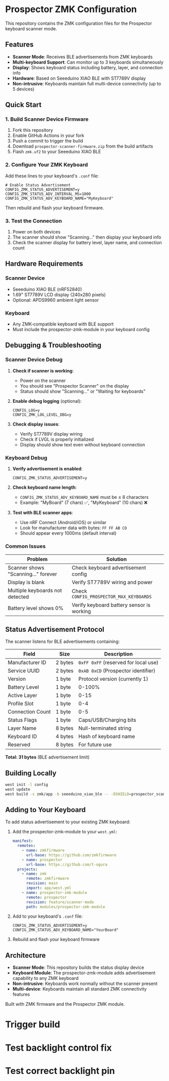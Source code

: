 # Prospector ZMK Configuration

This repository contains the ZMK configuration files for the Prospector keyboard scanner mode.

## Features

- **Scanner Mode**: Receives BLE advertisements from ZMK keyboards
- **Multi-keyboard Support**: Can monitor up to 3 keyboards simultaneously  
- **Display**: Shows keyboard status including battery, layer, and connection info
- **Hardware**: Based on Seeeduino XIAO BLE with ST7789V display
- **Non-intrusive**: Keyboards maintain full multi-device connectivity (up to 5 devices)

## Quick Start

### 1. Build Scanner Device Firmware

1. Fork this repository
2. Enable GitHub Actions in your fork
3. Push a commit to trigger the build
4. Download `prospector-scanner-firmware.zip` from the build artifacts
5. Flash `zmk.uf2` to your Seeeduino XIAO BLE

### 2. Configure Your ZMK Keyboard

Add these lines to your keyboard's `.conf` file:

```kconfig
# Enable Status Advertisement
CONFIG_ZMK_STATUS_ADVERTISEMENT=y
CONFIG_ZMK_STATUS_ADV_INTERVAL_MS=1000
CONFIG_ZMK_STATUS_ADV_KEYBOARD_NAME="MyKeyboard"
```

Then rebuild and flash your keyboard firmware.

### 3. Test the Connection

1. Power on both devices
2. The scanner should show "Scanning..." then display your keyboard info
3. Check the scanner display for battery level, layer name, and connection count

## Hardware Requirements

### Scanner Device
- Seeeduino XIAO BLE (nRF52840)
- 1.69" ST7789V LCD display (240x280 pixels)
- Optional: APDS9960 ambient light sensor

### Keyboard
- Any ZMK-compatible keyboard with BLE support
- Must include the prospector-zmk-module in your keyboard config

## Debugging & Troubleshooting

### Scanner Device Debug

1. **Check if scanner is working**:
   - Power on the scanner
   - You should see "Prospector Scanner" on the display
   - Status should show "Scanning..." or "Waiting for keyboards"

2. **Enable debug logging** (optional):
   ```kconfig
   CONFIG_LOG=y
   CONFIG_ZMK_LOG_LEVEL_DBG=y
   ```

3. **Check display issues**:
   - Verify ST7789V display wiring
   - Check if LVGL is properly initialized
   - Display should show text even without keyboard connection

### Keyboard Debug

1. **Verify advertisement is enabled**:
   ```kconfig
   CONFIG_ZMK_STATUS_ADVERTISEMENT=y
   ```

2. **Check keyboard name length**:
   - `CONFIG_ZMK_STATUS_ADV_KEYBOARD_NAME` must be ≤ 8 characters
   - Example: "MyBoard" (7 chars) ✅, "MyKeyboard" (10 chars) ❌

3. **Test with BLE scanner apps**:
   - Use nRF Connect (Android/iOS) or similar
   - Look for manufacturer data with bytes: `FF FF AB CD`
   - Should appear every 1000ms (default interval)

### Common Issues

| Problem | Solution |
|---------|----------|
| Scanner shows "Scanning..." forever | Check keyboard advertisement config |
| Display is blank | Verify ST7789V wiring and power |
| Multiple keyboards not detected | Check `CONFIG_PROSPECTOR_MAX_KEYBOARDS` |
| Battery level shows 0% | Verify keyboard battery sensor is working |

## Status Advertisement Protocol

The scanner listens for BLE advertisements containing:

| Field | Size | Description |
|-------|------|-------------|
| Manufacturer ID | 2 bytes | `0xFF 0xFF` (reserved for local use) |
| Service UUID | 2 bytes | `0xAB 0xCD` (Prospector identifier) |
| Version | 1 byte | Protocol version (currently 1) |
| Battery Level | 1 byte | 0-100% |
| Active Layer | 1 byte | 0-15 |
| Profile Slot | 1 byte | 0-4 |
| Connection Count | 1 byte | 0-5 |
| Status Flags | 1 byte | Caps/USB/Charging bits |
| Layer Name | 8 bytes | Null-terminated string |
| Keyboard ID | 4 bytes | Hash of keyboard name |
| Reserved | 8 bytes | For future use |

**Total: 31 bytes** (BLE advertisement limit)

## Building Locally

```bash
west init -l config
west update
west build -s zmk/app -b seeeduino_xiao_ble -- -DSHIELD=prospector_scanner
```

## Adding to Your Keyboard

To add status advertisement to your existing ZMK keyboard:

1. Add the prospector-zmk-module to your `west.yml`:
   ```yaml
   manifest:
     remotes:
       - name: zmkfirmware
         url-base: https://github.com/zmkfirmware
       - name: prospector
         url-base: https://github.com/t-ogura
     projects:
       - name: zmk
         remote: zmkfirmware
         revision: main
         import: app/west.yml
       - name: prospector-zmk-module
         remote: prospector
         revision: feature/scanner-mode
         path: modules/prospector-zmk-module
   ```

2. Add to your keyboard's `.conf` file:
   ```kconfig
   CONFIG_ZMK_STATUS_ADVERTISEMENT=y
   CONFIG_ZMK_STATUS_ADV_KEYBOARD_NAME="YourBoard"
   ```

3. Rebuild and flash your keyboard firmware

## Architecture

- **Scanner Mode**: This repository builds the status display device
- **Keyboard Module**: The prospector-zmk-module adds advertisement capability to any ZMK keyboard
- **Non-intrusive**: Keyboards work normally without the scanner present
- **Multi-device**: Keyboards maintain all standard ZMK connectivity features

Built with ZMK firmware and the Prospector ZMK module.
# Trigger build
# Test backlight control fix
# Test correct backlight pin
